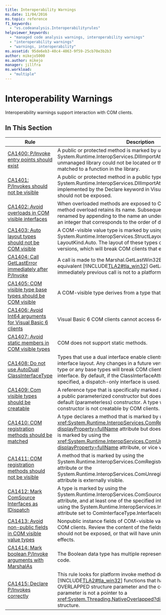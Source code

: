 ```yaml
---
title: Interoperability Warnings
ms.date: 11/04/2016
ms.topic: reference
f1_keywords:
  - "vs.codeanalysis.Interoperabilityrules"
helpviewer_keywords:
  - "managed code analysis warnings, interoperability warnings"
  - "interoperability warnings"
  - "warnings, interoperability"
ms.assetid: 95de6eb3-40c4-4063-9f59-25cb70e3b2b3
author: mikejo5000
ms.author: mikejo
manager: jillfra
ms.workload:
  - "multiple"
---
```

# Interoperability Warnings

Interoperability warnings support interaction with COM clients.

## In This Section

| Rule | Description |
| - | - |
| [CA1400: P/Invoke entry points should exist](../code-quality/ca1400.md) | A public or protected method is marked by using the System.Runtime.InteropServices.DllImportAttribute attribute. Either the unmanaged library could not be located or the method could not be matched to a function in the library. |
| [CA1401: P/Invokes should not be visible](../code-quality/ca1401.md) | A public or protected method in a public type has the System.Runtime.InteropServices.DllImportAttribute attribute (also implemented by the Declare keyword in Visual Basic). Such methods should not be exposed. |
| [CA1402: Avoid overloads in COM visible interfaces](../code-quality/ca1402.md) | When overloaded methods are exposed to COM clients, only the first method overload retains its name. Subsequent overloads are uniquely renamed by appending to the name an underscore character (_) and an integer that corresponds to the order of declaration of the overload. |
| [CA1403: Auto layout types should not be COM visible](../code-quality/ca1403.md) | A COM-visible value type is marked by using the System.Runtime.InteropServices.StructLayoutAttribute attribute set to LayoutKind.Auto. The layout of these types can change between .NET versions, which will break COM clients that expect a specific layout. |
| [CA1404: Call GetLastError immediately after P/Invoke](../code-quality/ca1404.md) | A call is made to the Marshal.GetLastWin32Error method or the equivalent [!INCLUDE[TLA2#tla_win32](../code-quality/includes/tla2sharptla_win32_md.md)] GetLastError function, and the immediately previous call is not to a platform invoke method. |
| [CA1405: COM visible type base types should be COM visible](../code-quality/ca1405.md) | A COM-visible type derives from a type that is not COM-visible. |
| [CA1406: Avoid Int64 arguments for Visual Basic 6 clients](../code-quality/ca1406.md) | Visual Basic 6 COM clients cannot access 64-bit integers. |
| [CA1407: Avoid static members in COM visible types](../code-quality/ca1407.md) | COM does not support static methods. |
| [CA1408: Do not use AutoDual ClassInterfaceType](../code-quality/ca1408.md) | Types that use a dual interface enable clients to bind to a specific interface layout. Any changes in a future version to the layout of the type or any base types will break COM clients that bind to the interface. By default, if the ClassInterfaceAttribute attribute is not specified, a dispatch-only interface is used. |
| [CA1409: Com visible types should be creatable](../code-quality/ca1409.md) | A reference type that is specifically marked as visible to COM contains a public parameterized constructor but does not contain a public default (parameterless) constructor. A type without a public default constructor is not creatable by COM clients. |
| [CA1410: COM registration methods should be matched](../code-quality/ca1410.md) | A type declares a method that is marked by using the <xref:System.Runtime.InteropServices.ComRegisterFunctionAttribute?displayProperty=fullName> attribute but does not declare a method that is marked by using the <xref:System.Runtime.InteropServices.ComUnregisterFunctionAttribute?displayProperty=fullName> attribute, or vice versa. |
| [CA1411: COM registration methods should not be visible](../code-quality/ca1411.md) | A method that is marked by using the System.Runtime.InteropServices.ComRegisterFunctionAttribute attribute or the System.Runtime.InteropServices.ComUnregisterFunctionAttribute attribute is externally visible. |
| [CA1412: Mark ComSource Interfaces as IDispatch](../code-quality/ca1412.md) | A type is marked by using the System.Runtime.InteropServices.ComSourceInterfacesAttribute attribute, and at least one of the specified interfaces is not marked by using the System.Runtime.InteropServices.InterfaceTypeAttribute attribute set to ComInterfaceType.InterfaceIsIDispatch. |
| [CA1413: Avoid non-public fields in COM visible value types](../code-quality/ca1413.md) | Nonpublic instance fields of COM-visible value types are visible to COM clients. Review the content of the fields for information that should not be exposed, or that will have unintended design or security effects. |
| [CA1414: Mark boolean P/Invoke arguments with MarshalAs](../code-quality/ca1414.md) | The Boolean data type has multiple representations in unmanaged code. |
| [CA1415: Declare P/Invokes correctly](../code-quality/ca1415.md) | This rule looks for platform invoke method declarations that target [!INCLUDE[TLA2#tla_win32](../code-quality/includes/tla2sharptla_win32_md.md)] functions that have a pointer to an OVERLAPPED structure parameter and the corresponding managed parameter is not a pointer to a <xref:System.Threading.NativeOverlapped?displayProperty=fullName> structure. |
